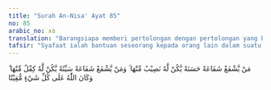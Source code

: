 ```yaml
---
title: "Surah An-Nisa' Ayat 85"
no: 85
arabic_no: ٨٥
translation: "Barangsiapa memberi pertolongan dengan pertolongan yang baik, niscaya dia akan memperoleh bagian dari (pahala)nya. Dan barangsiapa memberi pertolongan dengan pertolongan yang buruk, niscaya dia akan memikul bagian dari (dosa)nya. Allah Mahakuasa atas segala sesuatu."
tafsir: "Syafaat ialah bantuan seseorang kepada orang lain dalam suatu hal. Syafaat berbentuk dua macam: pertama, yang berbentuk kebajikan yaitu yang dipandang baik oleh agama, dan kedua, berbentuk kejahatan yaitu yang dipandang buruk oleh agama.\n\nOrang yang melakukan syafaat berbentuk kebajikan umpamanya menolong atau menganjurkan kepada orang lain melakukan perbuatan baik, seperti mendirikan madrasah, mesjid dan sebagainya, orang yang menganjurkan akan mendapat ganjaran dari perbuatan orang yang mengikuti anjurannya tersebut seolah-olah ia sendiri yang berbuat. Demikian juga orang yang melakukan syafaat berbentuk kejahatan umpamanya membantu orang yang melakukan pekerjaan jahat seperti berjudi, berzina dan lari dari perang sabil. Ia akan mendapat bagian ganjaran dari perbuatan tersebut seolah-olah ia berserikat dalam pekerjaan itu.\n\nSuatu perbuatan tidak lepas dari bentuk sebab dan akibat. Maka orang yang menjadi sebab terwujudnya kebaikan atau menjadi sebab terwujudnya kejahatan tidak akan luput dari menerima ganjaran Allah. Allah sanggup menentukan segala sesuatu. Karena itu orang yang berbuat baik tidak akan berkurang pahalanya, karena Allah memberi ganjaran pula kepada penganjurnya, karena Allah Mahaadil, Allah memberi balasan berupa hukuman terhadap orang yang menjadi sebab sesatnya orang lain."
---
```

مَنْ يَّشْفَعْ شَفَاعَةً حَسَنَةً يَّكُنْ لَّهٗ نَصِيْبٌ مِّنْهَا ۚ وَمَنْ يَّشْفَعْ شَفَاعَةً سَيِّئَةً يَّكُنْ لَّهٗ كِفْلٌ مِّنْهَا ۗ وَكَانَ اللّٰهُ عَلٰى كُلِّ شَيْءٍ مُّقِيْتًا 
